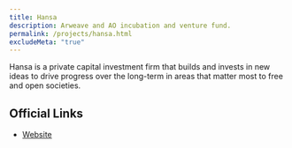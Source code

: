 ```yaml
---
title: Hansa
description: Arweave and AO incubation and venture fund.
permalink: /projects/hansa.html
excludeMeta: "true"
---
```


Hansa is a private capital investment firm that builds and invests in new ideas to drive progress over the long-term in areas that matter most to free and open societies.

## Official Links

- [Website](https://www.hansa.capital/)
